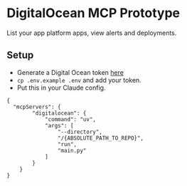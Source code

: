 # DigitalOcean MCP Prototype

List your app platform apps, view alerts and deployments.

## Setup

- Generate a Digital Ocean token [here](https://cloud.digitalocean.com/account/api/tokens)
- `cp .env.example .env` and add your token.
- Put this in your Claude config.

```
{
  "mcpServers": {
        "digitalocean": {
            "command": "uv",
            "args": [
                "--directory",
                "/{ABSOLUTE_PATH_TO_REPO}",
                "run",
                "main.py"
            ]
        }
    }
}
```
